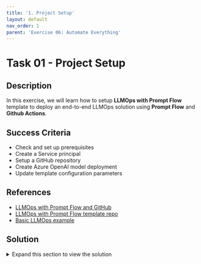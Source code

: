 ```yaml
---
title: '1. Project Setup'
layout: default
nav_order: 1
parent: 'Exercise 06: Automate Everything'
---
```


# Task 01 - Project Setup

## Description

In this exercise, we will learn how to setup **LLMOps with Prompt Flow** template to deploy an end-to-end LLMOps solution using **Prompt Flow** and **Github Actions**.

## Success Criteria

* Check and set up prerequisites
* Create a Service principal
* Setup a GitHub repository
* Create Azure OpenAI model deployment
* Update template configuration parameters

## References

* [LLMOps with Prompt Flow and GitHub](https://learn.microsoft.com/azure/machine-learning/prompt-flow/how-to-end-to-end-llmops-with-prompt-flow)
* [LLMOps with Prompt Flow template repo](https://github.com/microsoft/llmops-promptflow-template)
* [Basic LLMOps example](https://github.com/Azure/llmops-gha-demo/blob/main/docs/e2e_llmops_with_promptflow.md)

## Solution

<details markdown="block">
<summary>Expand this section to view the solution</summary>

##### 1) Check and set-up pre-requisites

Please ensure that you have the following resources in order to proceed with the hands-on steps:

* An Azure subscription.
* An Azure AI Project and AI Resource.
  * If you do not have an AI Project, please follow the instructions provided in this link to create one.
  * If this is your first AI project, create an AI Resource during the setup. Otherwise, utilize an existing one.
* A GitHub account.
* A workstation with the following options:
* Local machine or VM equipped with the following tools:
  * Git (usually pre-installed on most systems)
  * Python 3.10: Download Python
  * VS Code (Desktop version)
  * Azure CLI
  
**Important:** Since we will be utilizing bash commands, the operating system must be Windows with WSL, Linux, or MacOS.

##### 2) Check and set-up pre-requisites

1. Login to Azure so you can execute the commands for the following steps.

    ```bash
    az login
    ```

2. Create a Service Principle.

    An Azure service principal (SP) is a special type of identity that can be used by automated tools to access Azure resources.
    We will use a service principal to grant GitHub Actions the permission to use the resources in our Azure subscription.

    Run the following bash script after updating the `<subscription_id>` placeholder with your subscription id.

    Note: The service principal name will be automatically generated in the format: LLMOps-(seconds since epoch). If you prefer a different name, you can specify it in the `spname` variable.

    ```bash
    subscriptionId="<subscription_id>"
    
    spname="LLMOps-$(date +%s)"
    roleName="Owner"
    servicePrincipalName="Azure-ARM-${spname}"
    
    echo "Using subscription ID $subscriptionID"
    echo "> Setting subscription id"
    az account set --subscription $subscriptionId
    
    echo "Creating SP for RBAC with name $servicePrincipalName, with role $roleName and in scopes /subscriptions/$subscriptionId"
    az ad sp create-for-rbac --name $servicePrincipalName --role $roleName --scopes /subscriptions/$subscriptionId --sdk-auth
    
    echo "Please ensure that the information created here is properly saved for future use."
    ```

After executing the script, you will receive the following information regarding the service principal.

![LLMOps Workshop](images/lab6grab1.png)

This is the information to be used for GitHub actions to authenticate in Azure.
**Save it in a secure place**, as you will need it later for GitHub configuration.

##### 3) Set up GitHub Repository

1. Go to GitHub and create a new repository

    ![LLMOps Workshop](images/lab6grab2.png)

    Let's use **llmops-project** as the repo name for this workshop, if you chose a different repo name, you can replace llmops-project with the name you have chosen whenever you see it in the lab commands.

    ![LLMOps Workshop](images/lab6grab3.png)

2. Create a GitHub personal access token

    Now you will create a Github personal access token to work with your repository from this notebook.

    Go to your GitHub account settings by clicking on your profile photo and then clicking on Settings and execute the following steps:

    ![LLMOps Workshop](images/lab6grab4.png)

3. Populate your repo with the LLMOps project template

    Now you will populate your new repo with the LLMOps Prompt Flow Template Repo.

    In order to do that, run the following bash script, after update the `<github_org>` with your org name and `<github_pat>` with the token created above.

    ```bash
    github_org=<github_org>
    github_repo=llmops-project
    github_pat=<github_pat>
    
    echo "> Cloning your project repository"
    git clone https://${github_pat}@github.com/${github_org}/${github_repo}.git
    
    cd $github_repo
    
    echo "> Adding a new remote named 'original'"
    git remote add original https://github.com/microsoft/llmops-promptflow-template.git
    
    echo "> Fetching from 'original'"
    git fetch original main
    
    echo "> Merging with 'original/main'"
    git merge original/main
    
    echo "> Pushing to 'origin main'"
    git push origin main
    ```

4. Create a development branch and set it as default

    The project template assumes that the team utilizes the development branch as the primary source for coding and enhancing the prompt quality.

    Create a development branch by branching off from the main branch and designate it as the default branch to ensure that all pull requests are directed towards it.
    To generate the development branch and set it as the default in the **local repository**, execute the following bash cell.

    ```bash
    github_repo=llmops-project
    
    # Change directory to the cloned repository
    cd ${github_repo}
    
    echo "> Creating a development branch"
    git checkout -b development
    
    echo "> Pushing the development branch to the remote repository"
    git push origin development
    ```

    To make development branch as default in the GitHub remote repo, go to your GitHub repository on the web and execute the following steps:

    ![LLMOps Workshop](images/lab6grab5.png)

5. Set up authentication with Azure and Github

    To start, go to the **Settings** tab of your GitHub project. Then, navigate to **Secrets and variables** followed by **Actions** and select **New repository secret**.

    ![LLMOps Workshop](images/lab6grab6.png)

    Now, create a repository secret on GitHub called 'AZURE_CREDENTIALS' and provide the Azure Service Principal details you saved in step 2.1 as its content.

    ![LLMOps Workshop](images/lab6grab7.png)

##### 4) Create Azure OpenAI model deployment

1. Create model deployment.

    The example flows in the LLMOps template utilize a deployment of the Azure OpenAI model called gpt-35-turbo.

    Please use Azure OpenAI Studio at https://ai.azure.com/ to create a deployment named gpt-35-turbo in the AI Project you set up during step 1 of this hands-on exercise.

    To do this, simply replicate what is shown in the next three images:

    ![LLMOps Workshop](images/lab6grab8.png)

    ![LLMOps Workshop](images/lab6grab9.png)

    ![LLMOps Workshop](images/lab6grab10.png)

2. Update Azure OpenAI connection name

    LLMOps with Prompt flow project template example flows use an Azure OpenAI connection named `aoai`, in this hands on we will use AI Project's default Azure OpenAI connection.

    Run the next cell to update `flow.dag.yaml` for both standard and post-production-evaluation flows of the named_entity_recognition example to use the AI Project's default Azure OpenAI connection.

    The flow definition file for both named_entity_recognition standard and post-production-evolution flows can be found inside the template project folder in:

    * `named_entity_recognition\flows\standard\flow.dag.yaml`
    * `named_entity_recognition\flows\post-production-evaluation\flow.dag.yaml`

    ```python
    import fileinput
    import sys

    github_repo="llmops-project"

    def modify_file(filename):
        with fileinput.FileInput(filename, inplace=True) as file:
            for line in file:
                sys.stdout.write(line.replace('connection: aoai', 'connection: Default_AzureOpenAI'))

    filenames = [f'{github_repo}/named_entity_recognition/flows/standard/flow.dag.yaml',
                 f'{github_repo}/named_entity_recognition/flows/post-production-evaluation/flow.dag.yaml']

    list(map(modify_file, filenames))
    ```

##### 5) Update Template Configuration Parameters

The **LLMOps with Prompt Flow** template repo include three example use cases, we will focus on the **named_entity_recognition** one.
In this step, you will configure the name_entity_recognition flow's LLMOps and deployment parameters. After that we will be able
to create a pull request for this example.

1. Update flow's llmops parameters

    The file **llmops_config.json** contains information related to the resources and directories used in each environment.

    Navigate to the **named_entity_recognition** folder and open the **llmops_config.json** file, note that the parameters KEYVAULT_NAME, RESOURCE_GROUP_NAME, and WORKSPACE_NAME will be blank.

    Update them respectively with the name of the key vault, resource group, and AI project name created in step 1 of this lab.

    For simplicity, we will use the same resources for all environments.

    Example configuration:

    ![LLMOps Workshop](images/lab6grab11.png)

2. Update flow's deployment parameters

    The file **deployment_config.json** contains information related to the solution deployment.

    Navigate to the **named_entity_recognition** folder and open the **configs/deployment_config.json** file.

    Update the ENDPOINT_NAME and CURRENT_DEPLOYMENT_NAME parameters.

    **deployment_config.json**

    Modify the configuration values in the deployment_config.json file in the azure_managed_endpoint section for the **dev** environment.

    During this lab we'll only use the dev environment, so no need to worry about the other environments.

    Example configuration:

    ![LLMOps Workshop](images/lab6grab11.png)

3. Push updates to remote repo

To update the remote repository with the newly modified configurations, simply update the project repo name in **<github_repository>** and then push to the **development** branch by executing the next cell.

```bash
cd llmops-project
git add .
git commit -m "configuration update"
git push origin development
```

</details>
